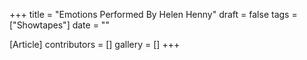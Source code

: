 +++
title = "Emotions Performed By Helen Henny"
draft = false
tags = ["Showtapes"]
date = ""

[Article]
contributors = []
gallery = []
+++